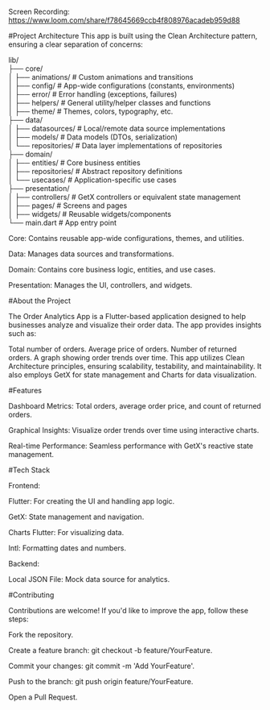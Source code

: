 Screen Recording: https://www.loom.com/share/f78645669ccb4f808976acadeb959d88

#Project Architecture
This app is built using the Clean Architecture pattern, ensuring a clear separation of concerns:

lib/                             
├── core/                        
│   ├── animations/                                      # Custom animations and transitions                                                                       
│   ├── config/                                          # App-wide configurations (constants, environments)                              
│   ├── error/                                           # Error handling (exceptions, failures)                                         
│   ├── helpers/                                         # General utility/helper classes and functions                                     
│   ├── theme/                                           # Themes, colors, typography, etc.                              
├── data/                           
│   ├── datasources/                                     # Local/remote data source implementations                             
│   ├── models/                                          # Data models (DTOs, serialization)                               
│   └── repositories/                                    # Data layer implementations of repositories                                    
├── domain/                                       
│   ├── entities/                                        # Core business entities                                       
│   ├── repositories/                                    # Abstract repository definitions                                         
│   └── usecases/                                        # Application-specific use cases                                  
├── presentation/                                            
│   ├── controllers/                                     # GetX controllers or equivalent state management                                       
│   ├── pages/                                           # Screens and pages                                  
│   ├── widgets/                                         # Reusable widgets/components                               
└── main.dart                                            # App entry point                                                        




Core: Contains reusable app-wide configurations, themes, and utilities. 

Data: Manages data sources and transformations.

Domain: Contains core business logic, entities, and use cases.

Presentation: Manages the UI, controllers, and widgets.






#About the Project

The Order Analytics App is a Flutter-based application designed to help businesses analyze and visualize their order data. The app provides insights such as:

Total number of orders.
Average price of orders.
Number of returned orders.
A graph showing order trends over time.
This app utilizes Clean Architecture principles, ensuring scalability, testability, and maintainability. It also employs GetX for state management and Charts for data visualization.











#Features

Dashboard Metrics:
 Total orders, average order price, and count of returned orders.

 
Graphical Insights:
 Visualize order trends over time using interactive charts.

 
Real-time Performance:
 Seamless performance with GetX's reactive state management.










 



#Tech Stack



Frontend:

Flutter: For creating the UI and handling app logic.

GetX: State management and navigation.

Charts Flutter: For visualizing data.

Intl: Formatting dates and numbers.


Backend:

Local JSON File: Mock data source for analytics.



#Contributing

Contributions are welcome! If you'd like to improve the app, follow these steps:


Fork the repository.


Create a feature branch: git checkout -b feature/YourFeature.


Commit your changes: git commit -m 'Add YourFeature'.


Push to the branch: git push origin feature/YourFeature.


Open a Pull Request.
